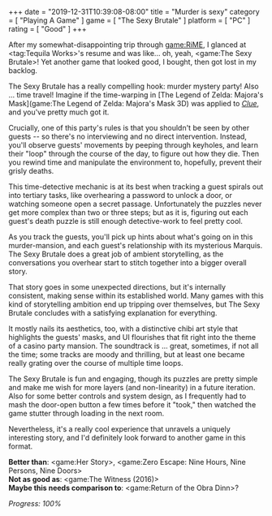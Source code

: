 +++
date = "2019-12-31T10:39:08-08:00"
title = "Murder is sexy"
category = [ "Playing A Game" ]
game = [ "The Sexy Brutale" ]
platform = [ "PC" ]
rating = [ "Good" ]
+++

After my somewhat-disappointing trip through <game:RiME>, I glanced at <tag:Tequila Works>'s resume and was like... oh, yeah, <game:The Sexy Brutale>!  Yet another game that looked good, I bought, then got lost in my backlog.

The Sexy Brutale has a really compelling hook: murder mystery party!  Also ... time travel!  Imagine if the time-warping in [The Legend of Zelda: Majora's Mask](game:The Legend of Zelda: Majora's Mask 3D) was applied to <i><a href="https://www.imdb.com/title/tt0088930/">Clue</a></i>, and you've pretty much got it.

Crucially, one of this party's rules is that you shouldn't be seen by other guests -- so there's no interviewing and no direct intervention.  Instead, you'll observe guests' movements by peeping through keyholes, and learn their "loop" through the course of the day, to figure out how they die.  Then you rewind time and manipulate the environment to, hopefully, prevent their grisly deaths.

This time-detective mechanic is at its best when tracking a guest spirals out into tertiary tasks, like overhearing a password to unlock a door, or watching someone open a secret passage.  Unfortunately the puzzles never get more complex than two or three steps; but as it is, figuring out each guest's death puzzle is still enough detective-work to feel pretty cool.

As you track the guests, you'll pick up hints about what's going on in this murder-mansion, and each guest's relationship with its mysterious Marquis.  The Sexy Brutale does a great job of ambient storytelling, as the conversations you overhear start to stitch together into a bigger overall story.

That story goes in some unexpected directions, but it's internally consistent, making sense within its established world.  Many games with this kind of storytelling ambition end up tripping over themselves, but The Sexy Brutale concludes with a satisfying explanation for everything.

It mostly nails its aesthetics, too, with a distinctive chibi art style that highlights the guests' masks, and UI flourishes that fit right into the theme of a casino party mansion.  The soundtrack is ... great, sometimes, if not all the time; some tracks are moody and thrilling, but at least one became really grating over the course of multiple time loops.

The Sexy Brutale is fun and engaging, though its puzzles are pretty simple and make me wish for more layers (and non-linearity) in a future iteration.  Also for some better controls and system design, as I frequently had to mash the door-open button a few times before it "took," then watched the game stutter through loading in the next room.

Nevertheless, it's a really cool experience that unravels a uniquely interesting story, and I'd definitely look forward to another game in this format.

<b>Better than</b>: <game:Her Story>, <game:Zero Escape: Nine Hours, Nine Persons, Nine Doors>  
<b>Not as good as</b>: <game:The Witness (2016)>  
<b>Maybe this needs comparison to</b>: <game:Return of the Obra Dinn>?

<i>Progress: 100%</i>
